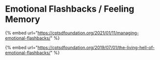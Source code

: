 # Emotional Flashbacks / Feeling Memory

{% embed url="https://cptsdfoundation.org/2021/01/11/managing-emotional-flashbacks/" %}

{% embed url="https://cptsdfoundation.org/2019/07/01/the-living-hell-of-emotional-flashbacks/" %}
